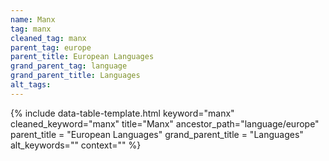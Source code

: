 ```yaml
---
name: Manx
tag: manx
cleaned_tag: manx
parent_tag: europe
parent_title: European Languages
grand_parent_tag: language
grand_parent_title: Languages
alt_tags: 
---
```


{% include data-table-template.html 
  keyword="manx" 
  cleaned_keyword="manx" 
  title="Manx"
  ancestor_path="language/europe" 
  parent_title = "European Languages"
  grand_parent_title = "Languages"
  alt_keywords=""
  context=""
%}

